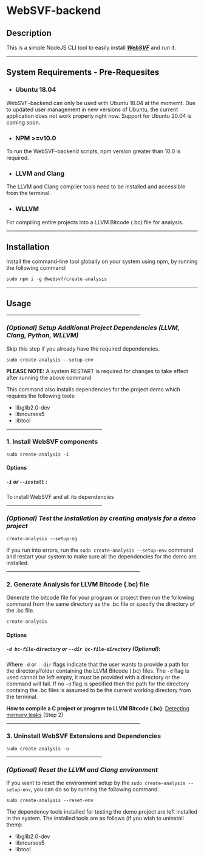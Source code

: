 # WebSVF-backend

## Description

This is a simple NodeJS CLI tool to easily install ***[WebSVF](https://github.com/SVF-tools/WebSVF)*** and run it.

<hr/>

## **System Requirements - Pre-Requesites**

- ### Ubuntu 18.04
WebSVF-backend can only be used with Ubuntu 18.04 at the momemt. Due to updated user management in new versions of Ubuntu, the current application does not work properly right now. Support for Ubuntu 20.04 is coming soon.

- ### NPM >=v10.0
To run the WebSVF-backend scripts, npm version greater than 10.0 is required.

- ### LLVM and Clang
The LLVM and Clang compiler tools need to be installed and accessible from the terminal.

- ### WLLVM
For compiling entire projects into a LLVM Bitcode (.bc) file for analysis.

<hr/>

## **Installation**

Install the command-line tool globally on your system using npm, by running the following command:

```
sudo npm i -g @websvf/create-analysis
```
<hr/>

## **Usage**

<hr style="width: 70%"/>

### ***(Optional) Setup Additional Project Dependencies (LLVM, Clang, Python, WLLVM)***

Skip this step if you already have the required dependencies.

```
sudo create-analysis --setup-env
```

**PLEASE NOTE:** A system RESTART is required for changes to take effect after running the above command

This command also installs dependencies for the project demo which requires the following tools:
- libglib2.0-dev
- libncurses5
- libtool

<hr style="width: 50%"/>


### **1. Install WebSVF components**

```
sudo create-analysis -i
```

#### Options

##### **`-i`** or **`--install`** :

To install WebSVF and all its dependencies


<hr style="width: 50%"/>


### ***(Optional) Test the installation by creating analysis for a demo project***

```
create-analysis --setup-eg
```

If you run into errors, run the `sudo create-analysis --setup-env` command and restart your system to make sure all the dependencies for the demo are installed.

<hr style="width: 70%"/>

### **2. Generate Analysis for LLVM Bitcode (.bc) file**

Generate the bitcode file for your program or project then run the following command from the same directory as the .bc file or specify the directory of the .bc file.

```
create-analysis
```

#### Options

##### **`-d bc-file-directory`** or **`--dir bc-file-directory`** (Optional):

Where `-d` or `--dir` flags indicate that the user wants to provide a path for the directory/folder containing the LLVM Bitcode (.bc) files. The `-d` flag is used cannot be left empty, it must be provided with a directory or the command will fail. If no `-d` flag is specified then the path for the directory containg the .bc files is assumed to be the current working directory from the terminal.

**How to compile a C project or program to LLVM Bitcode (.bc)**: [Detecting memory leaks](https://github.com/SVF-tools/SVF/wiki/Detecting-memory-leaks) (Step 2)

<hr style="width: 70%"/>

### **3. Uninstall WebSVF Extensions and Dependencies**

```
sudo create-analysis -u
```
<hr style="width: 50%"/>

### ***(Optional) Reset the LLVM and Clang environment***

If you want to reset the environment setup by the `sudo create-analysis --setup-env`, you can do so by running the following command:

```
sudo create-analysis --reset-env
```

The dependency tools installed for testing the demo project are left installed in the system. The installed tools are as follows (if you wish to uninstall them):
- libglib2.0-dev
- libncurses5
- libtool
